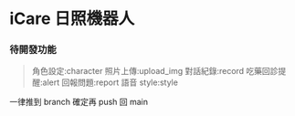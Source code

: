 # iCare 日照機器人
### 待開發功能
> 角色設定:character
> 照片上傳:upload_img
> 對話紀錄:record
> 吃藥回診提醒:alert
> 回報問題:report
> 語音 style:style

一律推到 branch 確定再 push 回 main
